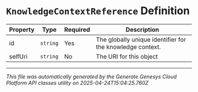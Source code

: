 # `KnowledgeContextReference` Definition

| Property | Type | Required | Description |
|----------|------|----------|-------------|
| id | `string` | Yes | The globally unique identifier for the knowledge context. |
| selfUri | `string` | No | The URI for this object |

---

*This file was automatically generated by the Generate Genesys Cloud Platform API classes utility on 2025-04-24T15:04:25.760Z*